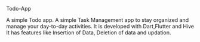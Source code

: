 Todo-App

A simple Todo app.
A simple Task Management app to stay organized and manage your day-to-day activities.
It is developed with Dart,Flutter and Hive It has features like Insertion of Data, Deletion of data and updation.
